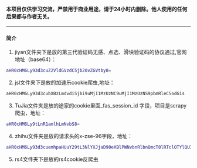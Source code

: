 #### 本项目仅供学习交流，严禁用于商业用途，请于24小时内删除。他人使用的任何后果都与作者无关。

---

#### 简介
1. jiyan文件夹下是放的第三代验证码无感、点选、滑块验证码的协议通过,官网地址（base64）：
```bash
aHR0cHM6Ly93d3cuZ2VldGVzdC5jb20vZGVtby8=
```
2. jsl文件夹下是放的加速乐cookie爬虫,地址：
 ```bash
aHR0cHM6Ly93d3cubXBzLmdvdi5jbi9uMjI1MzUzNC9uMjI1MzUzNS9pbmRleC5odG1s
 ```
3. TuJia文件夹是放的途家的cookie里面_fas_session_id 字段，项目是scrapy爬虫，地址：
```bash
aHR0cHM6Ly9tLnR1amlhLmNvbS8=
```
4. zhihu文件夹是放的请求头的x-zse-96字段，地址：
```bash
aHR0cHM6Ly93d3cuemhpaHUuY29tL3NlYXJjaD90eXBlPWNvbnRlbnQmcT0lRTclOTYlQUIlRTYlODMlODU=
```
5. rs4文件夹下是放的rs4cookie反爬虫